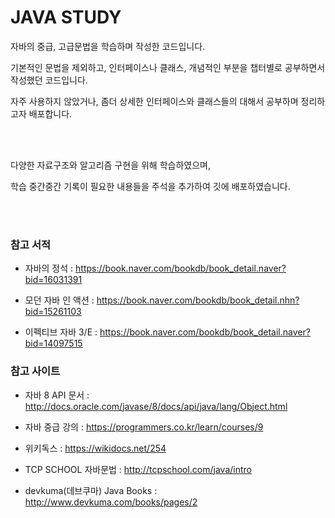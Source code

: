 # JAVA STUDY

자바의 중급, 고급문법을 학습하며 작성한 코드입니다.

기본적인 문법을 제외하고, 인터페이스나 클래스, 개념적인 부분을 챕터별로 공부하면서 작성했던 코드입니다.

자주 사용하지 않았거나, 좀더 상세한 인터페이스와 클래스들의 대해서 공부하며 정리하고자 배포합니다.

</br></br>


다양한 자료구조와 알고리즘 구현을 위해 학습하였으며, 

학습 중간중간 기록이 필요한 내용들을 주석을 추가하여 깃에 배포하였습니다.

</br></br>


### 참고 서적

+ 자바의 정석 : https://book.naver.com/bookdb/book_detail.naver?bid=16031391

+ 모던 자바 인 액션 : https://book.naver.com/bookdb/book_detail.nhn?bid=15261103

+ 이펙티브 자바 3/E : https://book.naver.com/bookdb/book_detail.naver?bid=14097515



### 참고 사이트

+ 자바 8 API 문서 :  http://docs.oracle.com/javase/8/docs/api/java/lang/Object.html

+ 자바 중급 강의 : https://programmers.co.kr/learn/courses/9

+ 위키독스 : https://wikidocs.net/254

+ TCP SCHOOL 자바문법 : http://tcpschool.com/java/intro

+ devkuma(데브쿠마) Java Books  : http://www.devkuma.com/books/pages/2
